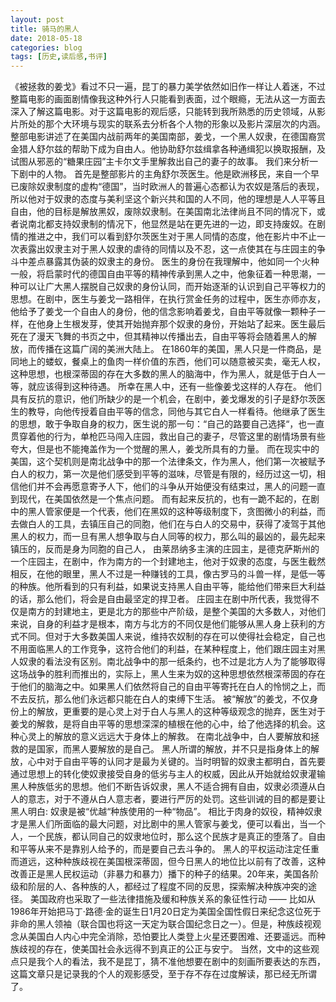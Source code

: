 ```yaml
---
layout: post
title: 骑马的黑人
date: 2018-05-18
categories: blog
tags: [历史,读后感,书评]
---
```

《被拯救的姜戈》看过不只一遍，昆丁的暴力美学依然如旧作一样让人着迷，不过整篇电影的画面剧情像我这种外行人只能看到表面，过个眼瘾，无法从这一方面去深入了解这篇电影。对于这篇电影的观后感，只能转到我所熟悉的历史领域，从影片所处的那个大环境与现实的联系去分析各个人物的形象以及影片深层次的内涵。
整部电影讲述了在美国内战前两年的美国南部，姜戈，一个黑人奴隶，在德国裔赏金猎人舒尔兹的帮助下成为自由人。他协助舒尔兹缉拿各种通缉犯以换取报酬，及试图从邪恶的“糖果庄园”主卡尔文手里解救出自己的妻子的故事。
我们来分析一下剧中的人物。
首先是整部影片的主角舒尔茨医生。他是欧洲移民，来自一个早已废除奴隶制度的虚构“德国”，当时欧洲人的普遍心态都认为农奴是落后的表现，所以他对于奴隶的态度与美利坚这个新兴共和国的人不同，他的理想是人人平等且自由，他的目标是解放黑奴，废除奴隶制。在美国南北法律尚且不同的情况下，或者说南北都支持奴隶制的情况下，他显然是站在更先进的一边，即支持废奴。在剧情的推进之中，我们可以看到舒尔茨医生对于黑人同情的态度，他在影片中不止一次表露出奴隶主对于黑人奴隶的虐待的同情以及不忍，这一点使其在与庄园主的争斗中差点暴露其伪装的奴隶主的身份。
医生的身份在我理解中，他如同一个火种一般，将启蒙时代的德国自由平等的精神传承到黑人之中，他象征着一种思潮，一种可以让广大黑人摆脱自己奴隶的身份认同，而开始逐渐的认识到自己平等权力的思想。在剧中，医生与姜戈一路相伴，在执行赏金任务的过程中，医生亦师亦友，他给予了姜戈一个自由人的身份，他的信念影响着姜戈，自由平等就像一颗种子一样，在他身上生根发芽，使其开始抛弃那个奴隶的身份，开始站了起来。医生最后死在了漫天飞舞的书页之中，但其精神以传播出去，自由平等将会随着黑人的解放，而传播在这篇广阔的美洲大陆上。
在1860年的美国，黑人只是一件商品，是同地上的蝼蚁，餐桌上的鱼肉一样价值的东西，他们可以随意被买卖，毫无人权，这种思想，也根深蒂固的存在大多数的黑人的脑海中，作为黑人，就是低于白人一等，就应该得到这种待遇。
所幸在黑人中，还有一些像姜戈这样的人存在。
他们具有反抗的意识，他们所缺少的是一个机会，在剧中，姜戈爆发的引子是舒尔茨医生的教导，向他传授着自由平等的信念，同他与其它白人一样看待。他继承了医生的思想，敢于争取自身的权力，医生说的那一句：“自己的路要自己选择“，也一直贯穿着他的行为，单枪匹马闯入庄园，救出自己的妻子，尽管这里的剧情场景有些夸大，但是也不能掩盖作为一个觉醒的黑人，姜戈所具有的力量。
而在现实中的美国，这个契机则是南北战争中的那一个法律条文，作为黑人，他们第一次被赋予白人的权力，第一次是他们感受到平等的滋味，尽管是有限的，经历过这一切，相信他们并不会再愿意寄予人下，他们的斗争从开始便没有结束过，黑人的问题一直到现代，在美国依然是一个焦点问题。
而有起来反抗的，也有一跪不起的，在剧中的黑人管家便是一个代表，他们在黑奴的这种等级制度下，贪图微小的利益，而去做白人的工具，去镇压自己的同胞，他们在与白人的交易中，获得了凌驾于其他黑人的权力，而一旦有黑人想争取与白人同等的权力，那么叫的最凶的，最先起来镇压的，反而是身为同胞的自己人，	由莱昂纳多主演的庄园主，是德克萨斯州的一个庄园主，在剧中，作为南方的一个封建地主，他对于奴隶的态度，与医生截然相反，在他的眼里，黑人不过是一种赚钱的工具，像古罗马的斗兽一样，是低一等的种族。他所看到的只有利益，如果说支持黑人自由平等，能给他们带来巨大利益的话，那么他们，将会是自由最坚定的捍卫者。	庄园主在剧中所代表，我觉得不仅是南方的封建地主，更是北方的那些中产阶级，是整个美国的大多数人，对他们来说，自身的利益才是根本，南方与北方的不同仅是他们能够从黑人身上获利的方式不同。但对于大多数美国人来说，维持农奴制的存在可以使得社会稳定，自己也不用面临黑人的工作竞争，这符合他们的利益，在某种程度上，他们跟庄园主对黑人奴隶的看法没有区别。南北战争中的那一纸条约，也不过是北方人为了能够取得这场战争的胜利而推出的，实际上，黑人生来为奴的这种思想依然根深蒂固的存在于他们的脑海之中。如果黑人们依然将自己的自由平等寄托在白人的怜悯之上，而不去反抗，那么他们永远都只能在白人的束缚下生活。	被“解放”的姜戈，不仅身份上的解放，更重要的是心灵上对于白人与黑人的这种等级观念的抛弃，医生对于姜戈的解救，是将自由平等的思想深深的植根在他的心中，给了他选择的机会。这种心灵上的解放的意义远远大于身体上的解救。 
在南北战争中，白人要解放和拯救的是国家，而黑人要解放的是自己。 黑人所谓的解放，并不只是指身体上的解放，心中对于自由平等的认同才是最为关键的。当时明智的奴隶主都明白，首先要通过思想上的转化使奴隶接受自身的低劣与主人的权威，因此从开始就给奴隶灌输黑人种族低劣的思想。他们不断告诉奴隶，黑人不适合拥有自由，奴隶必须遵从白人的意志，对于不遵从白人意志者，要进行严厉的处罚。这些训诫的目的都是要让黑人明白: 奴隶是被“优越“种族使用的一种“物品”。 相比于肉身的奴役，精神奴隶才是黑人们所面临的最大问题，对比剧中的黑人管家与姜戈，便可以看出，当一个人，一个民族，都认同自己的奴隶地位时，那么这个民族才是真正的堕落了。自由和平等从来不是靠别人给予的，而是要自己去斗争的。
黑人的平权运动注定任重而道远，这种种族歧视在美国根深蒂固，但今日黑人的地位比以前有了改善，这种改善正是黑人民权运动（非暴力和暴力）播下的种子的结果。20年来，美国各阶级和阶层的人、各种族的人，都经过了程度不同的反思，探索解决种族冲突的途径。 美国政府也采取了一些法律措施及缓和种族关系的象征性行动 —— 比如从1986年开始把马丁·路德·金的诞生日1月20日定为美国全国性假日来纪念这位死于非命的黑人领袖（联合国也将这一天定为联合国纪念日之一）。但是，种族歧视观念从美国白人内心中完全消除，恐怕要比人类登上火星还要困难、还要遥远。而种族歧视的存在，使美国社会永远得不到真正的公正与安宁。 
当然，文中的这些观点只是我个人的看法，我不是昆丁，猜不准他想要在剧中的刻画所要表达的东西，这篇文章只是记录我的个人的观影感受，至于存不存在过度解读，那已经无所谓了。
